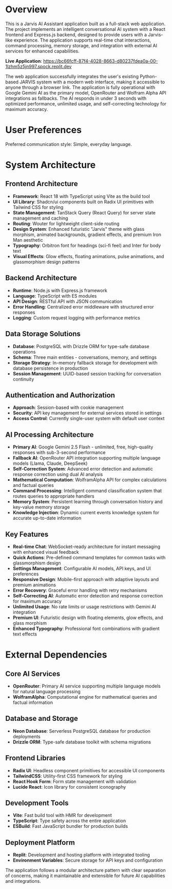 # Overview

This is a Jarvis AI Assistant application built as a full-stack web application. The project implements an intelligent conversational AI system with a React frontend and Express.js backend, designed to provide users with a Jarvis-like experience. The application supports real-time chat interactions, command processing, memory storage, and integration with external AI services for enhanced capabilities.

**Live Application**: https://bc66fcff-87f4-4028-8663-d80237fdea0a-00-1lzhm5z5jn997.spock.replit.dev

The web application successfully integrates the user's existing Python-based JARVIS system with a modern web interface, making it accessible to anyone through a browser link. The application is fully operational with Google Gemini AI as the primary model, OpenRouter and Wolfram Alpha API integrations as fallbacks. The AI responds in under 3 seconds with optimized performance, unlimited usage, and self-correcting technology for maximum accuracy.

# User Preferences

Preferred communication style: Simple, everyday language.

# System Architecture

## Frontend Architecture
- **Framework**: React 18 with TypeScript using Vite as the build tool
- **UI Library**: Shadcn/ui components built on Radix UI primitives with Tailwind CSS for styling
- **State Management**: TanStack Query (React Query) for server state management and caching
- **Routing**: Wouter for lightweight client-side routing
- **Design System**: Enhanced futuristic "Jarvis" theme with glass morphism, animated backgrounds, gradient effects, and premium Iron Man aesthetic
- **Typography**: Orbitron font for headings (sci-fi feel) and Inter for body text
- **Visual Effects**: Glow effects, floating animations, pulse animations, and glassmorphism design patterns

## Backend Architecture
- **Runtime**: Node.js with Express.js framework
- **Language**: TypeScript with ES modules
- **API Design**: RESTful API with JSON communication
- **Error Handling**: Centralized error middleware with structured error responses
- **Logging**: Custom request logging with performance metrics

## Data Storage Solutions
- **Database**: PostgreSQL with Drizzle ORM for type-safe database operations
- **Schema**: Three main entities - conversations, memory, and settings
- **Storage Strategy**: In-memory fallback storage for development with database persistence in production
- **Session Management**: UUID-based session tracking for conversation continuity

## Authentication and Authorization
- **Approach**: Session-based with cookie management
- **Security**: API key management for external services stored in settings
- **Access Control**: Currently single-user system with default user context

## AI Processing Architecture
- **Primary AI**: Google Gemini 2.5 Flash - unlimited, free, high-quality responses with sub-3-second performance
- **Fallback AI**: OpenRouter API integration supporting multiple language models (Llama, Claude, DeepSeek) 
- **Self-Correction System**: Advanced error detection and automatic response correction using dual AI analysis
- **Mathematical Computation**: WolframAlpha API for complex calculations and factual queries
- **Command Processing**: Intelligent command classification system that routes queries to appropriate handlers
- **Memory System**: Persistent learning through conversation history and key-value memory storage
- **Knowledge Injection**: Dynamic current events knowledge system for accurate up-to-date information

## Key Features
- **Real-time Chat**: WebSocket-ready architecture for instant messaging with enhanced visual feedback
- **Quick Actions**: Pre-defined command templates for common tasks with glassmorphism design
- **Settings Management**: Configurable AI models, API keys, and UI preferences
- **Responsive Design**: Mobile-first approach with adaptive layouts and premium animations
- **Error Recovery**: Graceful error handling with retry mechanisms
- **Self-Correcting AI**: Automatic error detection and response correction for maximum accuracy
- **Unlimited Usage**: No rate limits or usage restrictions with Gemini AI integration
- **Premium UI**: Futuristic design with floating elements, glow effects, and glass morphism
- **Enhanced Typography**: Professional font combinations with gradient text effects

# External Dependencies

## Core AI Services
- **OpenRouter**: Primary AI service supporting multiple language models for natural language processing
- **WolframAlpha**: Computational engine for mathematical queries and factual information

## Database and Storage
- **Neon Database**: Serverless PostgreSQL database for production deployments
- **Drizzle ORM**: Type-safe database toolkit with schema migrations

## Frontend Libraries
- **Radix UI**: Headless component primitives for accessible UI components
- **TailwindCSS**: Utility-first CSS framework for styling
- **React Hook Form**: Form state management with validation
- **Lucide React**: Icon library for consistent iconography

## Development Tools
- **Vite**: Fast build tool with HMR for development
- **TypeScript**: Type safety across the entire application
- **ESBuild**: Fast JavaScript bundler for production builds

## Deployment Platform
- **Replit**: Development and hosting platform with integrated tooling
- **Environment Variables**: Secure storage for API keys and configuration

The application follows a modular architecture pattern with clear separation of concerns, making it maintainable and extensible for future AI capabilities and integrations.